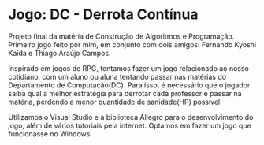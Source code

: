 # Jogo: DC - Derrota Contínua
Projeto final da matéria de Construção de Algoritmos e Programação. Primeiro jogo feito por mim, em conjunto com dois amigos: Fernando Kyoshi Kaida e Thiago Araújo Campos.

Inspirado em jogos de RPG, tentamos fazer um jogo relacionado ao nosso cotidiano, com um aluno ou aluna tentando passar nas matérias do Departamento de Computação(DC). Para isso, é necessário que o jogador saiba qual a melhor estratégia para derrotar cada professor e passar na matéria, perdendo a menor quantidade de sanidade(HP) possível.

Utilizamos o Visual Studio e a biblioteca Allegro para o desenvolvimento do jogo, além de vários tutoriais pela internet. Optamos em fazer um jogo que funcionasse no Windows.
